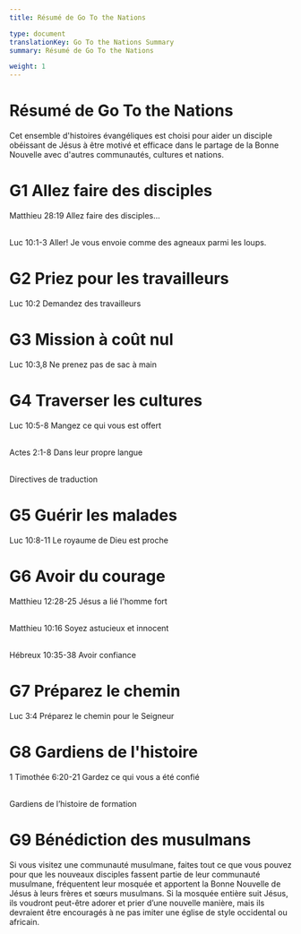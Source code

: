 ```yaml
---
title: Résumé de Go To the Nations

type: document
translationKey: Go To the Nations Summary
summary: Résumé de Go To the Nations

weight: 1
---
```

# Résumé de Go To the Nations
Cet ensemble d'histoires évangéliques est choisi pour aider un disciple obéissant de Jésus à être motivé et efficace dans le partage de la Bonne Nouvelle avec d'autres communautés, cultures et nations.
# G1 Allez faire des disciples

Matthieu 28:19 Allez faire des disciples...

<br>Luc 10:1-3 Aller! Je vous envoie comme des agneaux parmi les loups.
# G2 Priez pour les travailleurs

Luc 10:2 Demandez des travailleurs
# G3 Mission à coût nul

Luc 10:3,8 Ne prenez pas de sac à main
# G4 Traverser les cultures

Luc 10:5-8 Mangez ce qui vous est offert

<br>Actes 2:1-8 Dans leur propre langue

<br>Directives de traduction
# G5 Guérir les malades

Luc 10:8-11 Le royaume de Dieu est proche
# G6 Avoir du courage

Matthieu 12:28-25 Jésus a lié l'homme fort

<br>Matthieu 10:16 Soyez astucieux et innocent

<br>Hébreux 10:35-38 Avoir confiance
# G7 Préparez le chemin

Luc 3:4 Préparez le chemin pour le Seigneur
# G8 Gardiens de l'histoire

1 Timothée 6:20-21 Gardez ce qui vous a été confié

<br>Gardiens de l’histoire de formation
# G9 Bénédiction des musulmans

Si vous visitez une communauté musulmane, faites tout ce que vous pouvez pour que les nouveaux disciples fassent partie de leur communauté musulmane, fréquentent leur mosquée et apportent la Bonne Nouvelle de Jésus à leurs frères et sœurs musulmans. Si la mosquée entière suit Jésus, ils voudront peut-être adorer et prier d’une nouvelle manière, mais ils devraient être encouragés à ne pas imiter une église de style occidental ou africain.